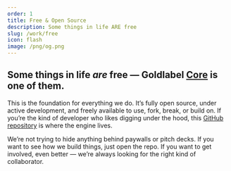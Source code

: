 ```yaml
---
order: 1
title: Free & Open Source
description: Some things in life ARE free
slug: /work/free
icon: flash
image: /png/og.png
---
```


## Some things in life _are_ free — Goldlabel [Core](/free/core) is one of them.

This is the foundation for everything we do. It’s fully open source, under active development, and freely available to use, fork, break, or build on. If you’re the kind of developer who likes digging under the hood, this [GitHub repository](https://github.com/javascript-pro/core) is where the engine lives.

We’re not trying to hide anything behind paywalls or pitch decks. If you want to see how we build things, just open the repo. If you want to get involved, even better — we’re always looking for the right kind of collaborator.
